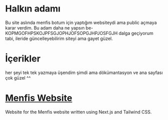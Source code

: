 # Halkın adamı

Bu site aslında menfis botum için yaptığım websiteydi ama public açmaya karar verdim.
Bu adam daha ne yapsın be- KOPMGOFHPSKOJPFSGJOPHJOFSOPGJHPJOSFGJH
dalga geçiyorum tabi, ileride güncelleyebilirim siteyi ama gayet güzel.

# İçerikler

her şeyi tek tek yazmaya üşendim şimdi ama dökümantasyon ve ana sayfası çok güzel ^^


# [Menfis Website](https://menfis.vercel.app/)

Website for the Menfis website written using Next.js and Tailwind CSS.
